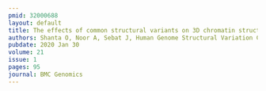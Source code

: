 ```yaml
---
pmid: 32000688
layout: default
title: The effects of common structural variants on 3D chromatin structure.
authors: Shanta O, Noor A, Sebat J, Human Genome Structural Variation Consortium (HGSVC)
pubdate: 2020 Jan 30
volume: 21
issue: 1
pages: 95
journal: BMC Genomics
---
```

